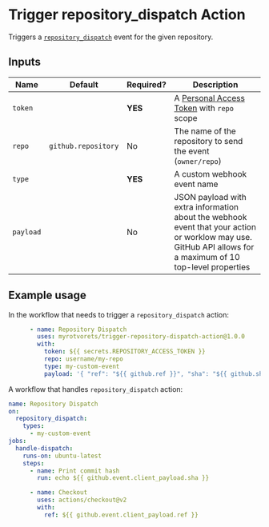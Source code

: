 # Trigger repository_dispatch Action

Triggers a [`repository_dispatch`](https://docs.github.com/en/free-pro-team@latest/rest/reference/repos#create-a-repository-dispatch-event) event for the given repository.

## Inputs

| Name      | Default             | Required? | Description |
| --------- | ------------------- | --------- | ----------- |
| `token`   |                     | **YES**   | A [Personal Access Token](https://docs.github.com/en/free-pro-team@latest/github/authenticating-to-github/creating-a-personal-access-token) with `repo` scope |
| `repo`    | `github.repository` | No        | The name of the repository to send the event (`owner/repo`) |
| `type`    |                     | **YES**   | A custom webhook event name |
| `payload` |                     | No        | JSON payload with extra information about the webhook event that your action or worklow may use. GitHub API allows for a maximum of 10 top-level properties |

## Example usage

In the workflow that needs to trigger a `repository_dispatch` action:

```yaml
      - name: Repository Dispatch
        uses: myrotvorets/trigger-repository-dispatch-action@1.0.0
        with:
          token: ${{ secrets.REPOSITORY_ACCESS_TOKEN }}
          repo: username/my-repo
          type: my-custom-event
          payload: '{ "ref": "${{ github.ref }}", "sha": "${{ github.sha }}" }'
```

A workflow that handles `repository_dispatch` action:

```yaml
name: Repository Dispatch
on:
  repository_dispatch:
    types:
      - my-custom-event
jobs:
  handle-dispatch:
    runs-on: ubuntu-latest
    steps:
      - name: Print commit hash
        run: echo ${{ github.event.client_payload.sha }}

      - name: Checkout
        uses: actions/checkout@v2
        with:
          ref: ${{ github.event.client_payload.ref }}
```
